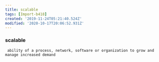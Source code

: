 ```yaml
---
title: scalable
tags: [Import-b418]
created: '2019-11-24T05:21:40.524Z'
modified: '2020-10-17T20:06:52.931Z'
---
```


### scalable
```
 ability of a process, network, software or organization to grow and manage increased demand
```
